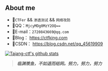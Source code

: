 ## About me

- 🚩`CTFer` && `渗透测试` && `网络攻防`
- 🐧QQ：`MjcyMDg0MzY2OQ==`
- 📧E-mail：`2720843669@qq.com`
- 📖Blog： https://ctfking.com
- 🌊CSDN： https://blog.csdn.net/qq_45619909

[![Tajang-ctf's github stats](https://github-readme-stats.vercel.app/api?username=Tajang-ctf&show_icons=true&theme=nightowl)](https://github.com/anuraghazra/github-readme-stats)

> ***临渊羡鱼，不如退而结网。努力，努力，努力***
